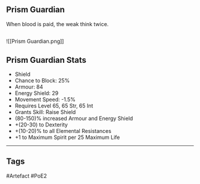 ## Prism Guardian
When blood is paid, the weak think twice.
##
![[Prism Guardian.png]]
## Prism Guardian Stats
- Shield
- Chance to Block: 25%
- Armour: 84
- Energy Shield: 29
- Movement Speed: -1.5%
- Requires Level 65, 65 Str, 65 Int
- Grants Skill: Raise Shield
- (80-150)% increased Armour and Energy Shield
- +(20-30) to Dexterity
- +(10-20)% to all Elemental Resistances
- +1 to Maximum Spirit per 25 Maximum Life


---
## Tags
#Artefact
#PoE2